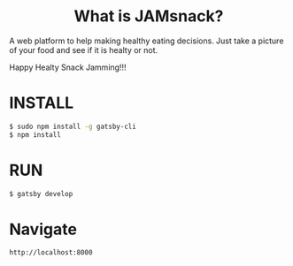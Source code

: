 <h1 align="center">
  What is JAMsnack?
</h1>

A web platform to help making healthy eating decisions. Just take a picture of your food and see if it is healty or not.

Happy Healty Snack Jamming!!!

INSTALL
=======

```bash
$ sudo npm install -g gatsby-cli
$ npm install
```

RUN
=======

```bash
$ gatsby develop
```

Navigate
=======

```html
http://localhost:8000
```